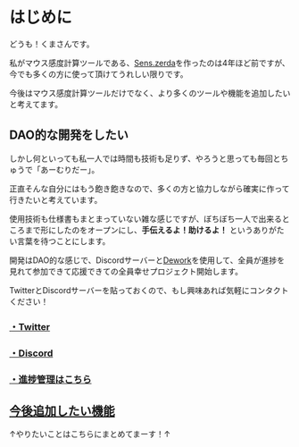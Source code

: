 # はじめに

どうも！くまさんです。

私がマウス感度計算ツールである、[Sens.zerda](https://sens.zerda.jp/)を作ったのは4年ほど前ですが、今でも多くの方に使って頂けてうれしい限りです。

今後はマウス感度計算ツールだけでなく、より多くのツールや機能を追加したいと考えてます。

## DAO的な開発をしたい

しかし何といっても私一人では時間も技術も足りず、やろうと思っても毎回とちゅうで「あーむりだー」。

正直そんな自分にはもう飽き飽きなので、多くの方と協力しながら確実に作って行きたいと考えています。

使用技術も仕様書もまとまっていない雑な感じですが、ぼちぼち一人で出来るところまで形にしたのをオープンにし、**手伝えるよ！助けるよ！** というありがたい言葉を待つことにします。

開発はDAO的な感じで、Discordサーバーと[Dework](https://app.dework.xyz/zerda)を使用して、全員が進捗を見れて参加できて応援できての全員幸せプロジェクト開始します。

TwitterとDiscordサーバーを貼っておくので、もし興味あれば気軽にコンタクトください！
### [・Twitter](https://twitter.com/be4rk_)
### [・Discord](https://discord.gg/4qeRU2Kddm)
### [・進捗管理はこちら](https://app.dework.xyz/zerda)
## [今後追加したい機能](今後追加したい機能.md)
↑やりたいことはこちらにまとめてまーす！↑


